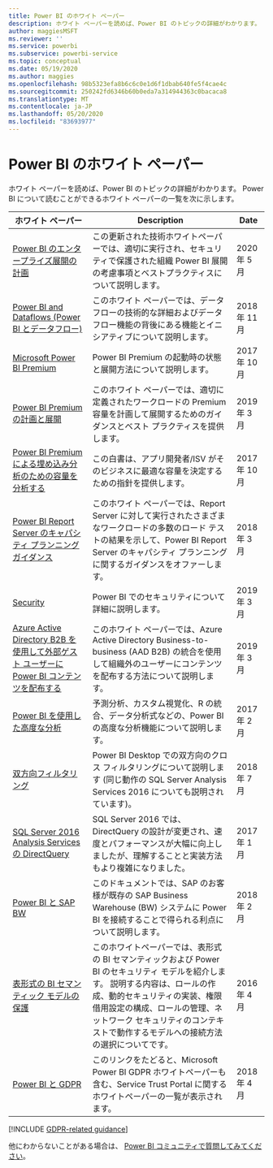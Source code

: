 ```yaml
---
title: Power BI のホワイト ペーパー
description: ホワイト ペーパーを読めば、Power BI のトピックの詳細がわかります。
author: maggiesMSFT
ms.reviewer: ''
ms.service: powerbi
ms.subservice: powerbi-service
ms.topic: conceptual
ms.date: 05/19/2020
ms.author: maggies
ms.openlocfilehash: 98b5323efa8b6c6c0e1d6f1dbab640fe5f4cae4c
ms.sourcegitcommit: 250242fd6346b60b0eda7a314944363c0bacaca8
ms.translationtype: MT
ms.contentlocale: ja-JP
ms.lasthandoff: 05/20/2020
ms.locfileid: "83693977"
---
```

# <a name="whitepapers-for-power-bi"></a>Power BI のホワイト ペーパー

ホワイト ペーパーを読めば、Power BI のトピックの詳細がわかります。 Power BI について読むことができるホワイト ペーパーの一覧を次に示します。

| ホワイト ペーパー | Description | Date |
| --- | --- | --- |
| [Power BI のエンタープライズ展開の計画](https://aka.ms/PBIEnterpriseDeploymentWP) |この更新された技術ホワイトペーパーでは、適切に実行され、セキュリティで保護された組織 Power BI 展開の考慮事項とベストプラクティスについて説明します。 | 2020 年 5 月 |
| [Power BI and Dataflows (Power BI とデータフロー)](https://go.microsoft.com/fwlink/?linkid=2034388&clcid=0x409)| このホワイト ペーパーでは、データフローの技術的な詳細およびデータフロー機能の背後にある機能とイニシアティブについて説明します。 | 2018 年 11 月 |
| [Microsoft Power BI Premium](https://aka.ms/pbipremiumwhitepaper) |Power BI Premium の起動時の状態と展開方法について説明します。 | 2017 年 10 月 |
| [Power BI Premium の計画と展開](whitepaper-powerbi-premium-deployment.md)| このホワイト ペーパーでは、適切に定義されたワークロードの Premium 容量を計画して展開するためのガイダンスとベスト プラクティスを提供します。| 2019 年 3 月 |
| [Power BI Premium による埋め込み分析のための容量を分析する](https://aka.ms/pbiewhitepaper) |この白書は、アプリ開発者/ISV がそのビジネスに最適な容量を決定するための指針を提供します。 | 2017 年 10 月 |
| [Power BI Report Server のキャパシティ プランニング ガイダンス](../report-server/capacity-planning.md) |このホワイト ペーパーでは、Report Server に対して実行されたさまざまなワークロードの多数のロード テストの結果を示して、Power BI Report Server のキャパシティ プランニングに関するガイダンスをオファーします。 | 2018 年 3 月 |
| [Security](../admin/service-admin-power-bi-security.md) |Power BI でのセキュリティについて詳細に説明します。 | 2019 年 3 月 |
| [Azure Active Directory B2B を使用して外部ゲスト ユーザーに Power BI コンテンツを配布する](../guidance/whitepaper-azure-b2b-power-bi.md)|このホワイト ペーパーでは、Azure Active Directory Business-to-business (AAD B2B) の統合を使用して組織外のユーザーにコンテンツを配布する方法について説明します。| 2019 年 3 月 |
| [Power BI を使用した高度な分析](https://info.microsoft.com/advanced-analytics-with-power-bi.html?Is=Website) |予測分析、カスタム視覚化、R の統合、データ分析式などの、Power BI の高度な分析機能について説明します。 | 2017 年 2 月 |
| [双方向フィルタリング](../transform-model/desktop-bidirectional-filtering.md) |Power BI Desktop での双方向のクロス フィルタリングについて説明します (同じ動作の SQL Server Analysis Services 2016 についても説明されています)。 | 2018 年 7 月 |
| [SQL Server 2016 Analysis Services の DirectQuery](https://blogs.msdn.microsoft.com/analysisservices/2017/04/06/directquery-in-sql-server-2016-analysis-services-whitepaper/) |SQL Server 2016 では、DirectQuery の設計が変更され、速度とパフォーマンスが大幅に向上しましたが、理解することと実装方法もより複雑になりました。 | 2017 年 1 月 |
| [Power BI と SAP BW](https://aka.ms/powerbiandsapbw)| このドキュメントでは、SAP のお客様が既存の SAP Business Warehouse (BW) システムに Power BI を接続することで得られる利点について説明します。| 2018 年 2 月 |
| [表形式の BI セマンティック モデルの保護](https://download.microsoft.com/download/D/2/0/D20E1C5F-72EA-4505-9F26-FEF9550EFD44/Securing%20the%20Tabular%20BI%20Semantic%20Model.docx) |このホワイトペーパーでは、表形式の BI セマンティックおよび Power BI のセキュリティ モデルを紹介します。 説明する内容は、ロールの作成、動的セキュリティの実装、権限借用設定の構成、ロールの管理、ネットワーク セキュリティのコンテキストで動作するモデルへの接続方法の選択についてです。 | 2016 年 4 月 |
| [Power BI と GDPR](https://aka.ms/power-bi-gdpr-whitepaper)| このリンクをたどると、Microsoft Power BI GDPR ホワイトペーパーも含む、Service Trust Portal に関するホワイトペーパーの一覧が表示されます。 | 2018 年 4 月 |

[!INCLUDE [GDPR-related guidance](../includes/gdpr-hybrid-note.md)]

他にわからないことがある場合は、 [Power BI コミュニティで質問してみてください](https://community.powerbi.com/)。
